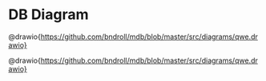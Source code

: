 # DB Diagram

@drawio{https://github.com/bndroll/mdb/blob/master/src/diagrams/qwe.drawio}

@drawio{https://github.com/bndroll/mdb/blob/master/src/diagrams/qwe.drawio}